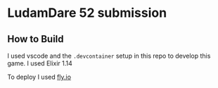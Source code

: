 # LudamDare 52 submission

## How to Build

I used vscode and the `.devcontainer` setup in this repo to develop this game. I used Elixir 1.14

To deploy I used [fly.io](https://fly.io/docs/flyctl/installing/)
